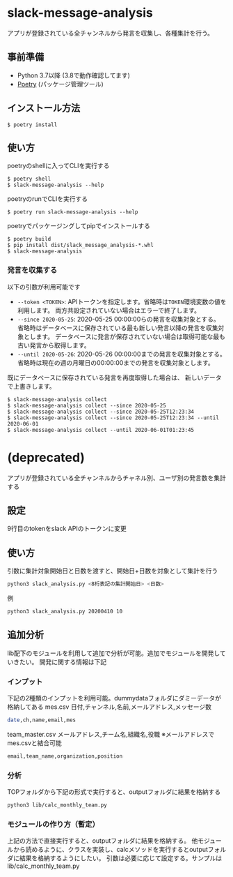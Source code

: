 # slack-message-analysis

アプリが登録されている全チャンネルから発言を収集し、各種集計を行う。

## 事前準備

* Python 3.7以降 (3.8で動作確認してます)
* [Poetry](https://python-poetry.org/) (パッケージ管理ツール)

## インストール方法

```
$ poetry install
```

## 使い方

poetryのshellに入ってCLIを実行する

```
$ poetry shell
$ slack-message-analysis --help
```

poetryのrunでCLIを実行する

```
$ poetry run slack-message-analysis --help
```

poetryでパッケージングしてpipでインストールする

```
$ poetry build
$ pip install dist/slack_message_analysis-*.whl
$ slack-message-analysis
```

### 発言を収集する

以下の引数が利用可能です

* `--token <TOKEN>`: APIトークンを指定します。省略時は`TOKEN`環境変数の値を利用します。
  両方共設定されていない場合はエラーで終了します。
* `--since 2020-05-25`: 2020-05-25 00:00:00らの発言を収集対象とする。
  省略時はデータベースに保存されている最も新しい発言以降の発言を収集対象とします。
  データベースに発言が保存されていない場合は取得可能な最も古い発言から取得します。
* `--until 2020-05-26`: 2020-05-26 00:00:00までの発言を収集対象とする。
  省略時は現在の週の月曜日の00:00:00までの発言を収集対象とします。

既にデータベースに保存されている発言を再度取得した場合は、
新しいデータで上書きします。

```
$ slack-message-analysis collect
$ slack-message-analysis collect --since 2020-05-25
$ slack-message-analysis collect --since 2020-05-25T12:23:34
$ slack-message-analysis collect --since 2020-05-25T12:23:34 --until 2020-06-01
$ slack-message-analysis collect --until 2020-06-01T01:23:45
```

# (deprecated)

アプリが登録されている全チャンネルからチャネル別、ユーザ別の発言数を集計する

## 設定
9行目のtokenをslack APIのトークンに変更

## 使い方
引数に集計対象開始日と日数を渡すと、開始日+日数を対象として集計を行う
```sh
python3 slack_analysis.py <8桁表記の集計開始日> <日数>
```

例
```sh
python3 slack_analysis.py 20200410 10
```

## 追加分析
lib配下のモジュールを利用して追加で分析が可能。追加でモジュールを開発していきたい。
開発に関する情報は下記

### インプット
下記の2種類のインプットを利用可能。dummydataフォルダにダミーデータが格納してある
mes.csv
日付,チャンネル,名前,メールアドレス,メッセージ数
```sh
date,ch,name,email,mes
```

team_master.csv
メールアドレス,チーム名,組織名,役職
※メールアドレスでmes.csvと結合可能
```sh
email,team_name,organization,position
```

### 分析
TOPフォルダから下記の形式で実行すると、outputフォルダに結果を格納する
```sh
python3 lib/calc_monthly_team.py
```

### モジュールの作り方（暫定）
上記の方法で直接実行すると、outputフォルダに結果を格納する。
他モジュールから読めるように、クラスを実装し、calcメソッドを実行するとoutputフォルダに結果を格納するようにしたい。
引数は必要に応じて設定する。サンプルはlib/calc_monthly_team.py
